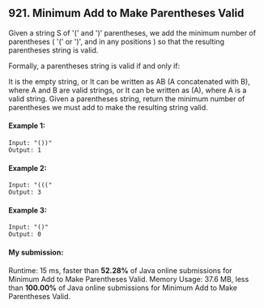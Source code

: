 ## 921. Minimum Add to Make Parentheses Valid
Given a string S of '(' and ')' parentheses, we add the minimum number of parentheses ( '(' or ')', and in any positions ) so that the resulting parentheses string is valid.

Formally, a parentheses string is valid if and only if:

It is the empty string, or
It can be written as AB (A concatenated with B), where A and B are valid strings, or
It can be written as (A), where A is a valid string.
Given a parentheses string, return the minimum number of parentheses we must add to make the resulting string valid.

#### Example 1:
```
Input: "())"
Output: 1
```

#### Example 2:
```
Input: "((("
Output: 3
```

#### Example 3:
```
Input: "()"
Output: 0
```


#### My submission:
Runtime: 15 ms, faster than **52.28%** of Java online submissions for Minimum Add to Make Parentheses Valid.
Memory Usage: 37.6 MB, less than **100.00%** of Java online submissions for Minimum Add to Make Parentheses Valid.

